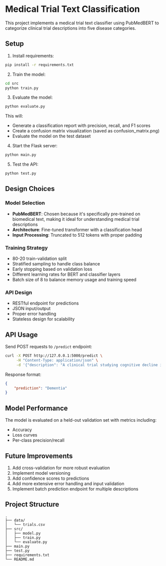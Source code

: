 # Medical Trial Text Classification

This project implements a medical trial text classifier using PubMedBERT to categorize clinical trial descriptions into five disease categories.

## Setup

1. Install requirements:
```bash
pip install -r requirements.txt
```

2. Train the model:
```bash
cd src
python train.py
```

3. Evaluate the model:
```bash
python evaluate.py
```
This will:
- Generate a classification report with precision, recall, and F1 scores
- Create a confusion matrix visualization (saved as confusion_matrix.png)
- Evaluate the model on the test dataset

4. Start the Flask server:
```bash
python main.py
```

5. Test the API:
```bash
python test.py
```

## Design Choices

### Model Selection
- **PubMedBERT**: Chosen because it's specifically pre-trained on biomedical text, making it ideal for understanding medical trial descriptions
- **Architecture**: Fine-tuned transformer with a classification head
- **Input Processing**: Truncated to 512 tokens with proper padding

### Training Strategy
- 80-20 train-validation split
- Stratified sampling to handle class balance
- Early stopping based on validation loss
- Different learning rates for BERT and classifier layers
- Batch size of 8 to balance memory usage and training speed

### API Design
- RESTful endpoint for predictions
- JSON input/output
- Proper error handling
- Stateless design for scalability

## API Usage

Send POST requests to `/predict` endpoint:

```bash
curl -X POST http://127.0.0.1:5000/predict \
     -H "Content-Type: application/json" \
     -d '{"description": "A clinical trial studying cognitive decline in elderly patients..."}'
```

Response format:
```json
{
    "prediction": "Dementia"
}
```

## Model Performance

The model is evaluated on a held-out validation set with metrics including:
- Accuracy
- Loss curves
- Per-class precision/recall

## Future Improvements

1. Add cross-validation for more robust evaluation
2. Implement model versioning
3. Add confidence scores to predictions
4. Add more extensive error handling and input validation
5. Implement batch prediction endpoint for multiple descriptions

## Project Structure

```
.
├── data/
│   └── trials.csv
├── src/
│   ├── model.py
│   ├── train.py
│   └── evaluate.py
├── main.py
├── test.py
├── requirements.txt
└── README.md
```
